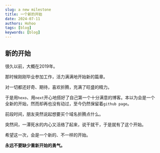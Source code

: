 ```yaml
---
slug: a new milestone
title: 一个新的开始
date: 2024-07-11
authors: Hohoo
tags: [blog]
keywords: [blog]
---
```


<!-- truncate -->

## 新的开始
很久以前，大概在2019年。

那时候刚刚毕业参加工作，活力满满地开始新的篇章。

对一切都还好奇、期待，喜欢折腾，充满了旺盛的精力。

于是用`hexo`、用`next`开心地搭好了自己第一个十分满意的博客。本以为会是一个全新的开始，然而却再也没有动过，至今仍然保留着`github page`。

前段时间，朋友突然说起想要买个域名折腾点什么。

突然间，一潭死水的内心又活络了起来，说干就干，于是就有了这个开始。

希望这一次，会是一个新的、不一样的开始。

**永远不要缺少重新开始的勇气。**
